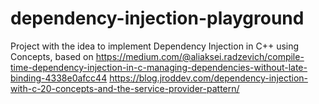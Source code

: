 # dependency-injection-playground

Project with the idea to implement Dependency Injection in C++ using Concepts, based on
https://medium.com/@aliaksei.radzevich/compile-time-dependency-injection-in-c-managing-dependencies-without-late-binding-4338e0afcc44
https://blog.jroddev.com/dependency-injection-with-c-20-concepts-and-the-service-provider-pattern/